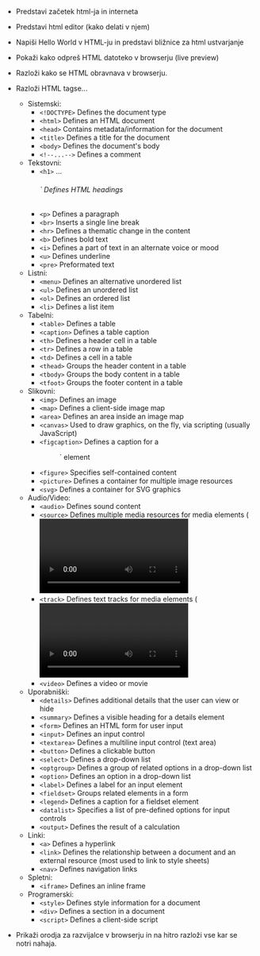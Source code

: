 * Predstavi začetek html-ja in interneta
* Predstavi html editor (kako delati v njem)
* Napiši Hello World v HTML-ju in predstavi bližnice za html ustvarjanje
* Pokaži kako odpreš HTML datoteko v browserju (live preview)
* Razloži kako se HTML obravnava v browserju.
* Razloži HTML tagse...
    * Sistemski:
        * `<!DOCTYPE>`  	    Defines the document type
        * `<html>` 	        Defines an HTML document
        * `<head>` 	        Contains metadata/information for the document
        * `<title>` 	        Defines a title for the document
        * `<body>` 	        Defines the document's body
        * `<!--...-->` 	    Defines a comment
    * Tekstovni:
        * `<h1>` ... <h6>` 	Defines HTML headings
        * `<p>` 	            Defines a paragraph
        * `<br>` 	            Inserts a single line break
        * `<hr>` 	            Defines a thematic change in the content
        * `<b>` 	            Defines bold text
        * `<i>` 	            Defines a part of text in an alternate voice or mood
        * `<u>`               Defines underline
        * `<pre>`             Preformated text
    * Listni:
        * `<menu>` 	        Defines an alternative unordered list
        * `<ul>` 	            Defines an unordered list
        * `<ol>` 	            Defines an ordered list
        * `<li>` 	            Defines a list item
    * Tabelni:
        * `<table>` 	        Defines a table
        * `<caption>` 	    Defines a table caption
        * `<th>` 	            Defines a header cell in a table
        * `<tr>` 	            Defines a row in a table
        * `<td>` 	            Defines a cell in a table
        * `<thead>` 	        Groups the header content in a table
        * `<tbody>` 	        Groups the body content in a table
        * `<tfoot>` 	        Groups the footer content in a table
    * Slikovni:
        * `<img>` 	        Defines an image
        * `<map>` 	        Defines a client-side image map
        * `<area>` 	        Defines an area inside an image map
        * `<canvas>` 	        Used to draw graphics, on the fly, via scripting (usually JavaScript)
        * `<figcaption>` 	    Defines a caption for a <figure>` element
        * `<figure>` 	        Specifies self-contained content
        * `<picture>` 	    Defines a container for multiple image resources
        * `<svg>` 	        Defines a container for SVG graphics
    * Audio/Video:
        * `<audio>` 	        Defines sound content
        * `<source>` 	        Defines multiple media resources for media elements (<video>`, <audio>` and <picture>`)
        * `<track>` 	        Defines text tracks for media elements (<video>` and <audio>`)
        * `<video>` 	        Defines a video or movie
    * Uporabniški:
        * `<details>` 	    Defines additional details that the user can view or hide
        * `<summary>` 	    Defines a visible heading for a details element
        * `<form>`         	Defines an HTML form for user input
        * `<input>`        	Defines an input control
        * `<textarea>`        Defines a multiline input control (text area)
        * `<button>`       	Defines a clickable button
        * `<select>`       	Defines a drop-down list
        * `<optgroup>`        Defines a group of related options in a drop-down list
        * `<option>`       	Defines an option in a drop-down list
        * `<label>`        	Defines a label for an input element
        * `<fieldset>`        Groups related elements in a form
        * `<legend>`       	Defines a caption for a fieldset element
        * `<datalist>`        Specifies a list of pre-defined options for input controls
        * `<output>`       	Defines the result of a calculation
    * Linki:
        * `<a>` 	            Defines a hyperlink
        * `<link>` 	        Defines the relationship between a document and an external resource (most used to link to style sheets)
        * `<nav>` 	        Defines navigation links
    * Spletni:
        * `<iframe>` 	        Defines an inline frame
    * Programerski:
        * `<style>` 	        Defines style information for a document
        * `<div>` 	        Defines a section in a document
        * `<script>` 	        Defines a client-side script

* Prikaži orodja za razvijalce v browserju in na hitro razloži vse kar se notri nahaja.
